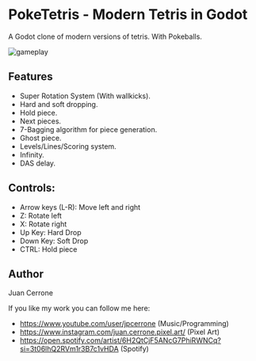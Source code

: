 # PokeTetris - Modern Tetris in Godot

A Godot clone of modern versions of tetris. With Pokeballs.

![gameplay](https://github.com/jpcerrone/tetrisGodot/blob/master/spr/ReadmeDemo.gif)

## Features
* Super Rotation System (With wallkicks).
* Hard and soft dropping.
* Hold piece.
* Next pieces.
* 7-Bagging algorithm for piece generation.
* Ghost piece.
* Levels/Lines/Scoring system.
* Infinity.
* DAS delay.

## Controls:
* Arrow keys (L-R): Move left and right
* Z: Rotate left
* X: Rotate right
* Up Key: Hard Drop
* Down Key: Soft Drop
* CTRL: Hold piece

## Author
Juan Cerrone

If you like my work you can follow me here:
* https://www.youtube.com/user/jpcerrone (Music/Programming)
* https://www.instagram.com/juan.cerrone.pixel.art/ (Pixel Art)
* https://open.spotify.com/artist/6H2QtCjF5ANcG7PhiRWNCq?si=3t06lhQ2RVm1r3B7c1vHDA (Spotify)

